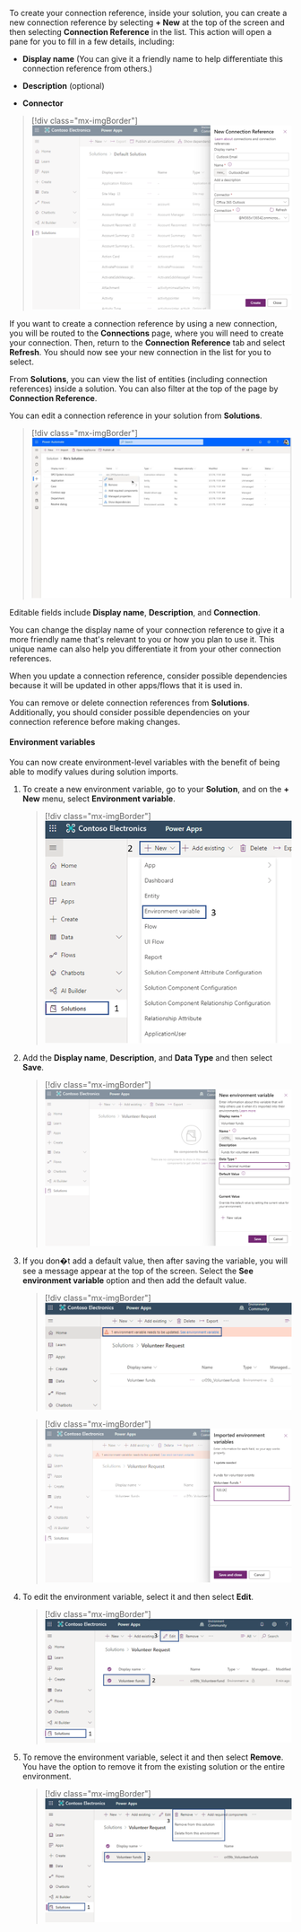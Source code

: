 To create your connection reference, inside your solution, you can create a new connection reference by selecting **+ New** at the top of the screen and then selecting **Connection Reference** in the list. This action will open a pane for you to fill in a few details, including:

- **Display name** (You can give it a friendly name to help differentiate this connection reference from others.)

- **Description** (optional)

- **Connector**

> [!div class="mx-imgBorder"]
> [![Create a new connection reference](../media/new-connection-reference-ssm.png)](../media/new-connection-reference-ssm.png#lightbox)

If you want to create a connection reference by using a new connection, you will be routed to the **Connections** page, where you will need to create your connection. Then, return to the **Connection Reference** tab and select **Refresh**. You should now see your new connection in the list for you to select.

From **Solutions**, you can view the list of entities (including connection references) inside a solution. You can also filter at the top of the page by **Connection Reference**.

You can edit a connection reference in your solution from **Solutions**.

> [!div class="mx-imgBorder"]
> [![Edit connection reference in solution](../media/edit-connection-reference-ss.png)](../media/edit-connection-reference-ss.png#lightbox)

Editable fields include **Display name**, **Description**, and **Connection**.

You can change the display name of your connection reference to give it a more friendly name that's relevant to you or how you plan to use it. This unique name can also help you differentiate it from your other connection references.

When you update a connection reference, consider possible dependencies because it will be updated in other apps/flows that it is used in.

You can remove or delete connection references from **Solutions**. Additionally, you should consider possible dependencies on your connection reference before making changes.

#### Environment variables

You can now create environment-level variables with the benefit of being able to modify values during solution imports.

1. To create a new environment variable, go to your **Solution**, and on the **+ New** menu, select **Environment variable**.

	> [!div class="mx-imgBorder"]
	> [![Create new environment variable](../media/new-environment-variable-ssm.png)](../media/new-environment-variable-ssm.png#lightbox)

1. Add the **Display name**, **Description**, and **Data Type** and then select **Save**.

	> [!div class="mx-imgBorder"]
	> [![Add the Display name, Description, and Data Type](../media/add-name-description-type-ss.png)](../media/add-name-description-type-ss.png#lightbox)

1. If you don�t add a default value, then after saving the variable, you will see a message appear at the top of the screen. Select the **See environment variable** option and then add the default value.

	> [!div class="mx-imgBorder"]
	> [![Warning message to add environment variable](../media/add-environment-variable-message-ssm.png)](../media/add-environment-variable-message-ssm.png#lightbox)

	> [!div class="mx-imgBorder"]
	> [![Enter volunteer funds value](../media/volunteer-funds-value-ss.png)](../media/volunteer-funds-value-ss.png#lightbox)

1. To edit the environment variable, select it and then select **Edit**.

	> [!div class="mx-imgBorder"]
	> [![Edit the environment variable](../media/edit-environment-variable-ssm.png)](../media/edit-environment-variable-ssm.png#lightbox)

1. To remove the environment variable, select it and then select **Remove**. You have the option to remove it from the existing solution or the entire environment.

	> [!div class="mx-imgBorder"]
	> [![remove the environment variable from existing solution or entire environment](../media/remove-environment-variable-ssm.png)](../media/remove-environment-variable-ssm.png#lightbox)
